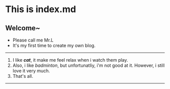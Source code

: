# This is index.md

## Welcome~

- Please call me Mr.L
- It's my first time to create my own blog.

---

1. I like ***cat***, it make me feel relax when i watch them play.
2. Also, i like *badminton*, but unfortunatliy, i'm not good at it. However, i still love it very much.
3. That's all.

---

